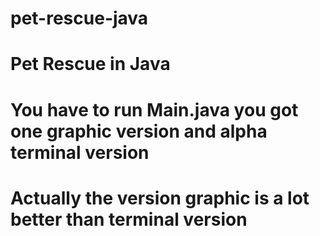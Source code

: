 # pet-rescue-java

# Pet Rescue in Java 
# 
# You have to run Main.java you got one graphic version and alpha terminal version
# Actually the version graphic is a lot better than terminal version
